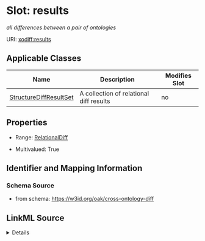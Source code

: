 

# Slot: results


_all differences between a pair of ontologies_



URI: [xodiff:results](https://w3id.org/oak/cross-ontology-diff/results)



<!-- no inheritance hierarchy -->





## Applicable Classes

| Name | Description | Modifies Slot |
| --- | --- | --- |
| [StructureDiffResultSet](StructureDiffResultSet.md) | A collection of relational diff results |  no  |







## Properties

* Range: [RelationalDiff](RelationalDiff.md)

* Multivalued: True





## Identifier and Mapping Information







### Schema Source


* from schema: https://w3id.org/oak/cross-ontology-diff




## LinkML Source

<details>
```yaml
name: results
description: all differences between a pair of ontologies
from_schema: https://w3id.org/oak/cross-ontology-diff
rank: 1000
multivalued: true
alias: results
owner: StructureDiffResultSet
domain_of:
- StructureDiffResultSet
range: RelationalDiff
inlined: true

```
</details>